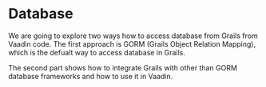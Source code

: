 # Database

We are going to explore two ways how to access database from Grails from Vaadin code. The first approach is GORM (Grails Object Relation Mapping), which is the defualt way to access database in Grails.

The second part shows how to integrate Grails with other than GORM database frameworks and how to use it in Vaadin.
